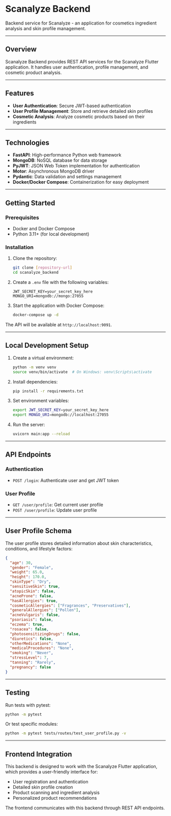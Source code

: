 # Scanalyze Backend

Backend service for Scanalyze - an application for cosmetics ingredient analysis and skin profile management.

---

## Overview

Scanalyze Backend provides REST API services for the Scanalyze Flutter application. It handles user authentication, profile management, and cosmetic product analysis.

---

## Features

- **User Authentication**: Secure JWT-based authentication  
- **User Profile Management**: Store and retrieve detailed skin profiles  
- **Cosmetic Analysis**: Analyze cosmetic products based on their ingredients

---

## Technologies

- **FastAPI**: High-performance Python web framework  
- **MongoDB**: NoSQL database for data storage  
- **PyJWT**: JSON Web Token implementation for authentication  
- **Motor**: Asynchronous MongoDB driver  
- **Pydantic**: Data validation and settings management  
- **Docker/Docker Compose**: Containerization for easy deployment

---

## Getting Started

### Prerequisites

- Docker and Docker Compose  
- Python 3.11+ (for local development)

### Installation

1. Clone the repository:

   ```bash
   git clone [repository-url]
   cd scanalyze_backend
   ```

2. Create a `.env` file with the following variables:

   ```env
   JWT_SECRET_KEY=your_secret_key_here
   MONGO_URI=mongodb://mongo:27055
   ```

3. Start the application with Docker Compose:

   ```bash
   docker-compose up -d
   ```

The API will be available at `http://localhost:9091`.

---

## Local Development Setup

1. Create a virtual environment:

   ```bash
   python -m venv venv
   source venv/bin/activate  # On Windows: venv\Scripts\activate
   ```

2. Install dependencies:

   ```bash
   pip install -r requirements.txt
   ```

3. Set environment variables:

   ```bash
   export JWT_SECRET_KEY=your_secret_key_here
   export MONGO_URI=mongodb://localhost:27055
   ```

4. Run the server:

   ```bash
   uvicorn main:app --reload
   ```

---

## API Endpoints

### Authentication

- `POST /login`: Authenticate user and get JWT token

### User Profile

- `GET /user/profile`: Get current user profile  
- `POST /user/profile`: Update user profile

---

## User Profile Schema

The user profile stores detailed information about skin characteristics, conditions, and lifestyle factors:

```json
{
  "age": 30,
  "gender": "Female",
  "weight": 65.0,
  "height": 170.0,
  "skinType": "Dry",
  "sensitiveSkin": true,
  "atopicSkin": false,
  "acneProne": false,
  "hasAllergies": true,
  "cosmeticAllergies": ["Fragrances", "Preservatives"],
  "generalAllergies": ["Pollen"],
  "acneVulgaris": false,
  "psoriasis": false,
  "eczema": true,
  "rosacea": false,
  "photosensitizingDrugs": false,
  "diuretics": false,
  "otherMedications": "None",
  "medicalProcedures": "None",
  "smoking": "Never",
  "stressLevel": 7,
  "tanning": "Rarely",
  "pregnancy": false
}
```

---

## Testing

Run tests with pytest:

```bash
python -m pytest
```

Or test specific modules:

```bash
python -m pytest tests/routes/test_user_profile.py -v
```

---

## Frontend Integration

This backend is designed to work with the Scanalyze Flutter application, which provides a user-friendly interface for:

- User registration and authentication  
- Detailed skin profile creation  
- Product scanning and ingredient analysis  
- Personalized product recommendations

The frontend communicates with this backend through REST API endpoints.
